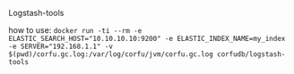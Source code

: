 Logstash-tools

how to use: 
`docker run -ti --rm -e ELASTIC_SEARCH_HOST="10.10.10.10:9200" -e ELASTIC_INDEX_NAME=my_index -e SERVER="192.168.1.1" -v $(pwd)/corfu.gc.log:/var/log/corfu/jvm/corfu.gc.log corfudb/logstash-tools`
